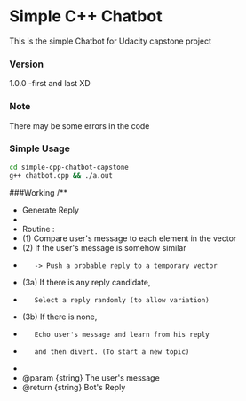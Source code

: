 # Simple C++ Chatbot

This is the simple Chatbot for Udacity capstone project
### Version
1.0.0 -first and last XD
### Note
There may be some errors in the code
### Simple Usage
```sh
cd simple-cpp-chatbot-capstone
g++ chatbot.cpp && ./a.out
```
###Working
/**
 * Generate Reply
 *
 * Routine :
 * (1) Compare user's message to each element in the vector
 * (2) If the user's message is somehow similar
 *        -> Push a probable reply to a temporary vector
 * (3a) If there is any reply candidate,
 *        Select a reply randomly (to allow variation)
 * (3b) If there is none,
 *        Echo user's message and learn from his reply
 *        and then divert. (To start a new topic) 
 *
 * @param {string} The user's message
 * @return {string} Bot's Reply

